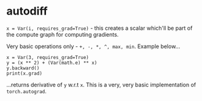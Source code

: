 # autodiff


`x = Var(i, requires_grad=True)` - this creates a scalar which'll be part of the compute graph for computing gradients. 

Very basic operations only - `+, -, *, ^, max, min`. Example below...

```
x = Var(3, requires_grad=True)
y = (x ** 2) + (Var(math.e) ** x)
y.backward()
print(x.grad)
```

...returns derivative of `y` w.r.t `x`. This is a very, very basic implementation of `torch.autograd`.
